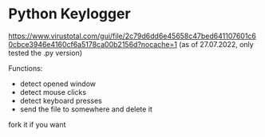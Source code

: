# Python Keylogger
https://www.virustotal.com/gui/file/2c79d6dd6e45658c47bed641107601c60cbce3946e4160cf6a5178ca00b2156d?nocache=1 (as of 27.07.2022, only tested the .py version)

Functions:
  - detect opened window
  - detect mouse clicks
  - detect keyboard presses
  - send the file to somewhere and delete it

fork it if you want

